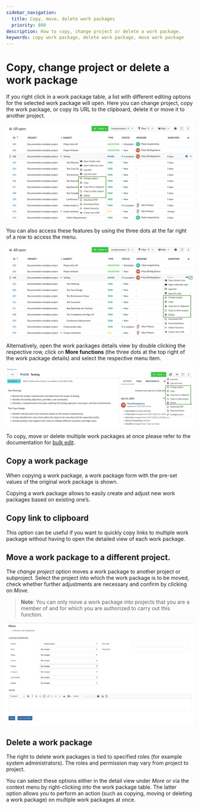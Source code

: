 ```yaml
---
sidebar_navigation:
  title: Copy, move, delete work packages
  priority: 800
description: How to copy, change project or delete a work package.
keywords: copy work package, delete work package, move work package
---
```


# Copy, change project or delete a work package

If you right  click in a work package table, a list with different editing options for the selected work package will open. Here you can change project, copy the work package, or copy its URL to the clipboard, delete it or move it to another project. 

![change copy delete work package](openproject_user_guide_copy_move_delete_wptableview.png)

You can also access these features by using the three dots at the far right of a row to access the menu.

![OpenProject copy move delete work package](openproject_user_guide_copy_move_delete_threedotsmenu.png)

Alternatively, open the work packages details view by double clicking the respective row, click on **More functions** (the three dots at the top right of the work package details) and select the respective menu item.

![User guide copy change project delete](openproject_user_guide_copy_move_delete_detailed_view.png)

To copy, move or delete multiple work packages at once please refer to the documentation for [bulk edit](../edit-work-package/#bulk-edit-work-packages). 

## Copy a work package

When copying a work package, a work package form with the pre-set values of the original work package is shown.

Copying a work package allows to easily create and adjust new work packages based on existing one’s. 

## Copy link to clipboard

This option can be useful if you want to quickly copy links to multiple work package without having to open the detailed view of each work package.

## Move a work package to a different project.

The *change project* option moves a work package to another project or subproject. Select the project into which the work package is to be moved, check whether further adjustments are necessary and confirm by clicking on *Move*.

> **Note**:  You can only move a work package into projects that you are a member of and for which you are authorized to carry out this function.

![change project of work package](change-project-of-work-package.png)

## Delete a work package

The right to delete work packages is tied to specified roles (for example system administrators). The roles and permission may vary from project to project.

You can select these options either in the detail view under *More* or via the context menu by right-clicking into the work package table. The latter option allows you to perform an action (such as copying, moving or deleting a work package) on multiple work packages at once.
